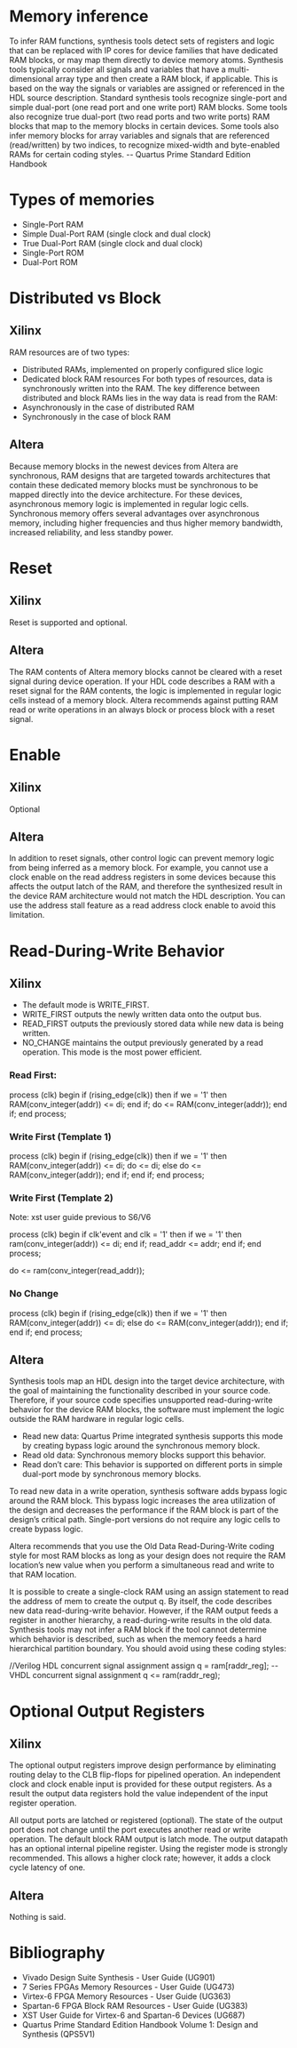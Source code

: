 # Memory inference

To infer RAM functions, synthesis tools detect sets of registers and logic that can be replaced
with IP cores for device families that have dedicated RAM blocks, or may map them directly to
device memory atoms.
Synthesis tools typically consider all signals and variables that have a multi-dimensional array
type and then create a RAM block, if applicable. This is based on the way the signals or variables
are assigned or referenced in the HDL source description.
Standard synthesis tools recognize single-port and simple dual-port (one read port and one write
port) RAM blocks. Some tools also recognize true dual-port (two read ports and two write ports) RAM
blocks that map to the memory blocks in certain devices.
Some tools also infer memory blocks for array variables and signals that are referenced
(read/written) by two indices, to recognize mixed-width and byte-enabled RAMs for certain coding
styles. -- Quartus Prime Standard Edition Handbook

# Types of memories

* Single-Port RAM
* Simple Dual-Port RAM (single clock and dual clock)
* True Dual-Port RAM (single clock and dual clock)
* Single-Port ROM
* Dual-Port ROM

# Distributed vs Block

## Xilinx

RAM resources are of two types:
* Distributed RAMs, implemented on properly configured slice logic
* Dedicated block RAM resources
For both types of resources, data is synchronously written into the RAM. The key difference between
distributed and block RAMs lies in the way data is read from the RAM:
* Asynchronously in the case of distributed RAM
* Synchronously in the case of block RAM

## Altera

Because memory blocks in the newest devices from Altera are synchronous, RAM designs that are
targeted towards architectures that contain these dedicated memory blocks must be synchronous to be
mapped directly into the device architecture. For these devices, asynchronous memory logic is
implemented in regular logic cells.
Synchronous memory offers several advantages over asynchronous memory, including higher frequencies
and thus higher memory bandwidth, increased reliability, and less standby power.

# Reset

## Xilinx

Reset is supported and optional.

## Altera

The RAM contents of Altera memory blocks cannot be cleared with a reset signal during device
operation. If your HDL code describes a RAM with a reset signal for the RAM contents, the logic is
implemented in regular logic cells instead of a memory block. Altera recommends against putting RAM
read or write operations in an always block or process block with a reset signal.

# Enable

## Xilinx

Optional

## Altera

In addition to reset signals, other control logic can prevent memory logic from being inferred as a
memory block. For example, you cannot use a clock enable on the read address registers in some
devices because this affects the output latch of the RAM, and therefore the synthesized result in
the device RAM architecture would not match the HDL description. You can use the address stall
feature as a read address clock enable to avoid this limitation.

# Read-During-Write Behavior

## Xilinx

* The default mode is WRITE_FIRST.
* WRITE_FIRST outputs the newly written data onto the output bus.
* READ_FIRST outputs the previously stored data while new data is being written.
* NO_CHANGE maintains the output previously generated by a read operation.
  This mode is the most power efficient.

### Read First:

process (clk)
begin
   if (rising_edge(clk)) then
      if we = '1' then
         RAM(conv_integer(addr)) <= di;
      end if;
      do <= RAM(conv_integer(addr));
   end if;
end process;

### Write First (Template 1)

process (clk)
begin
   if (rising_edge(clk)) then
      if we = '1' then
         RAM(conv_integer(addr)) <= di;
         do <= di;
      else
         do <= RAM(conv_integer(addr));
      end if;
   end if;
end process;

### Write First (Template 2)
Note: xst user guide previous to S6/V6

process (clk)
begin
   if clk'event and clk = '1' then
      if we = '1' then
         ram(conv_integer(addr)) <= di;
      end if;
      read_addr <= addr;
   end if;
end process;

do <= ram(conv_integer(read_addr));

### No Change

process (clk)
begin
   if (rising_edge(clk)) then
      if we = '1' then
         RAM(conv_integer(addr)) <= di;
      else
         do <= RAM(conv_integer(addr));
      end if;
   end if;
end process;

## Altera

Synthesis tools map an HDL design into the target device architecture, with the goal of maintaining
the functionality described in your source code. Therefore, if your source code specifies
unsupported read-during-write behavior for the device RAM blocks, the software must implement the
logic outside the RAM hardware in regular logic cells.

* Read new data: Quartus Prime integrated synthesis supports this mode by creating bypass logic
around the synchronous memory block.
* Read old data: Synchronous memory blocks support this behavior.
* Read don’t care: This behavior is supported on different ports in simple dual-port mode by
synchronous memory blocks.

To read new data in a write operation, synthesis software adds bypass logic around the RAM block.
This bypass logic increases the area utilization of the design and decreases the performance if the
RAM block is part of the design’s critical path. Single-port versions do not require any logic
cells to create bypass logic.

Altera recommends that you use the Old Data Read-During-Write coding style for most RAM blocks as
long as your design does not require the RAM location’s new value when you perform a simultaneous
read and write to that RAM location.

It is possible to create a single-clock RAM using an assign statement to read the address of mem
to create the output q. By itself, the code describes new data read-during-write behavior. However,
if the RAM output feeds a register in another hierarchy, a read-during-write results in the old
data. Synthesis tools may not infer a RAM block if the tool cannot determine which behavior is
described, such as when the memory feeds a hard hierarchical partition boundary. You should avoid
using these coding styles:

//Verilog HDL concurrent signal assignment
assign q = ram[raddr_reg];
-- VHDL concurrent signal assignment
q <= ram(raddr_reg);

# Optional Output Registers

## Xilinx

The optional output registers improve design performance by eliminating routing delay to the CLB
flip-flops for pipelined operation. An independent clock and clock enable input is provided for
these output registers. As a result the output data registers hold the value independent of the
input register operation.

All output ports are latched or registered (optional). The state of the output port does not change
until the port executes another read or write operation. The default block RAM output is latch mode.
The output datapath has an optional internal pipeline register. Using the register mode is strongly
recommended. This allows a higher clock rate; however, it adds a clock cycle latency of one.

## Altera

Nothing is said.

# Bibliography

* Vivado Design Suite Synthesis - User Guide (UG901)
* 7 Series FPGAs Memory Resources - User Guide (UG473)
* Virtex-6 FPGA Memory Resources - User Guide (UG363)
* Spartan-6 FPGA Block RAM Resources - User Guide (UG383)
* XST User Guide for Virtex-6 and Spartan-6 Devices (UG687)
* Quartus Prime Standard Edition Handbook Volume 1: Design and Synthesis (QPS5V1)
